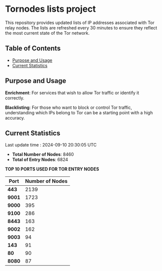 # Tornodes lists project

This repository provides updated lists of IP addresses associated with Tor relay nodes. The lists are refreshed every 30 minutes to ensure they reflect the most current state of the Tor network.

## Table of Contents

- [Purpose and Usage](#purpose-and-usage)
- [Current Statistics](#current-statistics)


## Purpose and Usage

**Enrichment**: For services that wish to allow Tor traffic or identify it correctly.

**Blacklisting**: For those who want to block or control Tor traffic, understanding which IPs belong to Tor can be a starting point with a high accuracy.

## Current Statistics

Last update time : 2024-09-10 20:30:05 UTC

- **Total Number of Nodes**: 8460
- **Total of Entry Nodes**: 6824

**TOP 10 PORTS USED FOR TOR ENTRY NODES**

| **Port** | **Number of Nodes** |
|------|-----------------|
| **443**   | 2139  |
| **9001**   | 1723  |
| **9000**   | 395  |
| **9100**   | 286  |
| **8443**   | 163  |
| **9002**   | 162  |
| **9003**   | 94  |
| **143**   | 91  |
| **80**   | 90  |
| **8080**   | 87  |

